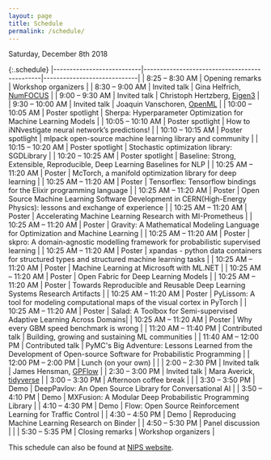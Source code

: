 ```yaml
---
layout: page
title: Schedule
permalink: /schedule/
---
```


Saturday, December 8th 2018

{:.schedule}
|---------------------------|----------------------------------------------|-----------------------------|
| 8:25 &ndash; 8:30 AM      | Opening remarks                              | Workshop organizers         |
| 8:30 &ndash; 9:00 AM      | Invited talk                                 | Gina Helfrich, [NumFOCUS](https://numfocus.org)     | 
| 9:00 &ndash; 9:30 AM      | Invited talk                                 | Christoph Hertzberg, [Eigen3](http://eigen.tuxfamily.org) |
| 9:30 &ndash; 10:00 AM     | Invited talk                                 | Joaquin Vanschoren, [OpenML](https://www.openml.org)  |
| 10:00 &ndash; 10:05 AM    | Poster spotlight                             | Sherpa: Hyperparameter Optimization for Machine Learning Models |
| 10:05 &ndash; 10:10 AM    | Poster spotlight                             | How to iNNvestigate neural network’s predictions! |
| 10:10 &ndash; 10:15 AM    | Poster spotlight                             | mlpack open-source machine learning library and community |
| 10:15 &ndash; 10:20 AM    | Poster spotlight                             | Stochastic optimization library: SGDLibrary |
| 10:20 &ndash; 10:25 AM    | Poster spotlight                             | Baseline: Strong, Extensible, Reproducible, Deep Learning Baselines for NLP |
| 10:25 AM &ndash; 11:20 AM | Poster               | McTorch, a manifold optimization library for deep learning |
| 10:25 AM &ndash; 11:20 AM | Poster               | Tensorflex: Tensorflow bindings for the Elixir programming language |
| 10:25 AM &ndash; 11:20 AM | Poster               | Open Source Machine Learning Software Development in CERN(High-Energy Physics): lessons and exchange of experience |
| 10:25 AM &ndash; 11:20 AM | Poster               | Accelerating Machine Learning Research with MI-Prometheus |
| 10:25 AM &ndash; 11:20 AM | Poster               | Gravity: A Mathematical Modeling Language for Optimization and Machine Learning |
| 10:25 AM &ndash; 11:20 AM | Poster               | skpro: A domain-agnostic modelling framework for probabilistic supervised learning |
| 10:25 AM &ndash; 11:20 AM | Poster               | xpandas - python data containers for structured types and structured machine learning tasks |
| 10:25 AM &ndash; 11:20 AM | Poster               | Machine Learning at Microsoft with ML.NET |
| 10:25 AM &ndash; 11:20 AM | Poster               | Open Fabric for Deep Learning Models |
| 10:25 AM &ndash; 11:20 AM | Poster               | Towards Reproducible and Reusable Deep Learning Systems Research Artifacts |
| 10:25 AM &ndash; 11:20 AM | Poster               | PyLissom: A tool for modeling computational maps of the visual cortex in PyTorch |
| 10:25 AM &ndash; 11:20 AM | Poster               | Salad: A Toolbox for Semi-supervised Adaptive Learning Across Domains|
| 10:25 AM &ndash; 11:20 AM | Poster               | Why every GBM speed benchmark is wrong |
| 11:20 AM &ndash; 11:40 PM | Contributed talk     | Building, growing and sustaining ML communities |
| 11:40 AM &ndash; 12:00 PM | Contributed talk     | PyMC's Big Adventure: Lessons Learned from the Development of Open-source Software for Probabilistic Programming |
| 12:00 PM &ndash; 2:00 PM | Lunch (on your own)                          |                             |
| 2:00 &ndash; 2:30 PM    | Invited talk                                 | James Hensman, [GPFlow](https://github.com/GPflow/GPflow)       |
| 2:30 &ndash; 3:00 PM    | Invited talk                                 | Mara Averick, [tidyverse](https://www.tidyverse.org)     |
| 3:00 &ndash; 3:30 PM    | Afternoon coffee break                       |                             |
| 3:30 &ndash; 3:50 PM    | Demo                 | DeepPavlov: An Open Source Library for Conversational AI |
| 3:50 &ndash; 4:10 PM    | Demo                 | MXFusion: A Modular Deep Probabilistic Programming Library |
| 4:10 &ndash; 4:30 PM    | Demo                 | Flow: Open Source Reinforcement Learning for Traffic Control |
| 4:30 &ndash; 4:50 PM    | Demo                 | Reproducing Machine Learning Research on Binder |
| 4:50 &ndash; 5:30 PM    | Panel discussion      |               |
| 5:30 &ndash; 5:35 PM    | Closing remarks                              | Workshop organizers         |

This schedule can also be found at [NIPS website](https://nips.cc/Conferences/2018/Schedule?showEvent=10920).
